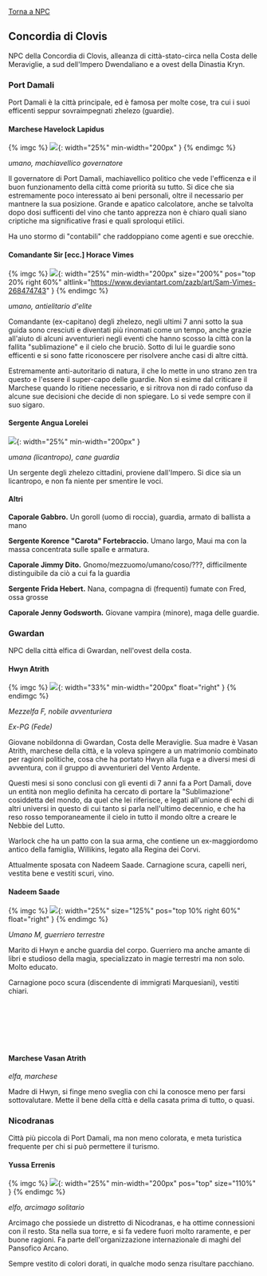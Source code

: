[Torna a NPC](../npc)

## Concordia di Clovis

NPC della Concordia di Clovis, alleanza di città-stato-circa nella Costa delle Meraviglie, a sud dell'Impero Dwendaliano e a ovest della Dinastia Kryn.

### Port Damali

Port Damali è la città principale, ed è famosa per molte cose, tra cui i suoi efficenti seppur sovraimpegnati zhelezo (guardie).

#### Marchese Havelock Lapidus

{% imgc %}
![](https://i.redd.it/tsq283fharj91.png){: width="25%" min-width="200px" }
{% endimgc %}

*umano, machiavellico governatore* 

Il governatore di Port Damali, machiavellico politico che vede l'efficenza e il buon funzionamento della città come priorità su tutto. Si dice che sia estremamente poco interessato ai beni personali, oltre il necessario per mantnere la sua posizione. Grande e apatico calcolatore, anche se talvolta dopo dosi sufficenti del vino che tanto apprezza non è chiaro quali siano criptiche ma significative frasi e quali sproloqui etilici.

Ha uno stormo di "contabili" che raddoppiano come agenti e sue orecchie.

#### Comandante Sir [ecc.] Horace Vimes

{% imgc %}
![](https://images-wixmp-ed30a86b8c4ca887773594c2.wixmp.com/f/8bad0c71-ad9f-4436-89a3-efa67aeab5cf/d4fucfr-5a893195-700f-48dc-bfad-0cfd7b1c0b00.jpg?token=eyJ0eXAiOiJKV1QiLCJhbGciOiJIUzI1NiJ9.eyJzdWIiOiJ1cm46YXBwOjdlMGQxODg5ODIyNjQzNzNhNWYwZDQxNWVhMGQyNmUwIiwiaXNzIjoidXJuOmFwcDo3ZTBkMTg4OTgyMjY0MzczYTVmMGQ0MTVlYTBkMjZlMCIsIm9iaiI6W1t7InBhdGgiOiJcL2ZcLzhiYWQwYzcxLWFkOWYtNDQzNi04OWEzLWVmYTY3YWVhYjVjZlwvZDRmdWNmci01YTg5MzE5NS03MDBmLTQ4ZGMtYmZhZC0wY2ZkN2IxYzBiMDAuanBnIn1dXSwiYXVkIjpbInVybjpzZXJ2aWNlOmZpbGUuZG93bmxvYWQiXX0.F6jjyfSoVP4EB0GJwan6v8C7AJgvShlXUGprEcAiDN4){: width="25%" min-width="200px" size="200%" pos="top 20% right 60%" altlink="https://www.deviantart.com/zazb/art/Sam-Vimes-268474743" }
{% endimgc %}

*umano, antielitario d'elite*

Comandante (ex-capitano) degli zhelezo, negli ultimi 7 anni sotto la sua guida sono cresciuti e diventati più rinomati come un tempo, anche grazie all'aiuto di alcuni avventurieri negli eventi che hanno scosso la città con la fallita "sublimazione" e il cielo che bruciò. Sotto di lui le guardie sono efficenti e si sono fatte riconoscere per risolvere anche casi di altre città.

Estremamente anti-autoritario di natura, il che lo mette in uno strano zen tra questo e l'essere il super-capo delle guardie. Non si esime dal criticare il Marchese quando lo ritiene necessario, e si ritrova non di rado confuso da alcune sue decisioni che decide di non spiegare. Lo si vede sempre con il suo sigaro.

#### Sergente Angua Lorelei

![](https://i.imgur.com/4hMy20v.png){: width="25%" min-width="200px" }

*umana (licantropo), cane guardia*

Un sergente degli zhelezo cittadini, proviene dall'Impero. Si dice sia un licantropo, e non fa niente per smentire le voci.

#### Altri

**Caporale Gabbro.** Un goroll (uomo di roccia), guardia, armato di ballista a mano

**Sergente Korence "Carota" Fortebraccio.** Umano largo, Maui ma con la massa concentrata sulle spalle e armatura.

**Caporale Jimmy Dito.** Gnomo/mezzuomo/umano/coso/???, difficilmente distinguibile da ciò a cui fa la guardia

**Sergente Frida Hebert.** Nana, compagna di (frequenti) fumate con Fred, ossa grosse

**Caporale Jenny Godsworth.** Giovane vampira (minore), maga delle guardie.

### Gwardan

NPC della città elfica di Gwardan, nell'ovest della costa.

#### Hwyn Atrith

{% imgc %}
![](https://i.imgur.com/suFiWgL.jpg){: width="33%" min-width="200px" float="right" }
{% endimgc %}

*Mezzelfa F, nobile avventuriera*

*Ex-PG (Fede)*

Giovane nobildonna di Gwardan, Costa delle Meraviglie. Sua madre è Vasan Atrith, marchese della città, e la voleva spingere a un matrimonio combinato per ragioni politiche, cosa che ha portato Hwyn alla fuga e a diversi mesi di avventura, con il gruppo di avventurieri del Vento Ardente. 

Questi mesi si sono conclusi con gli eventi di 7 anni fa a Port Damali, dove un entità non meglio definita ha cercato di portare la "Sublimazione" cosiddetta del mondo, da quel che lei riferisce, e legati all'unione di echi di altri universi in questo di cui tanto si parla nell'ultimo decennio, e che ha reso rosso temporaneamente il cielo in tutto il mondo oltre a creare le Nebbie del Lutto.

Warlock che ha un patto con la sua arma, che contiene un ex-maggiordomo antico della famiglia, Willikins, legato alla Regina dei Corvi.

Attualmente sposata con Nadeem Saade. Carnagione scura, capelli neri, vestita bene e vestiti scuri, vino.

#### Nadeem Saade

{% imgc %}
![](https://i.imgur.com/L66tWUU.png){: width="25%" size="125%" pos="top 10% right 60%" float="right" }
{% endimgc %}

*Umano M, guerriero terrestre*

Marito di Hwyn e anche guardia del corpo. Guerriero ma anche amante di libri e studioso della magia, specializzato in magie terrestri ma non solo. Molto educato.

Carnagione poco scura (discendente di immigrati Marquesiani), vestiti chiari.

<br>
<br>
<br>
<br>
<br>

#### Marchese Vasan Atrith

*elfa, marchese*

Madre di Hwyn, si finge meno sveglia con chi la conosce meno per farsi sottovalutare. Mette il bene della città e della casata prima di tutto, o quasi.

### Nicodranas

Città più piccola di Port Damali, ma non meno colorata, e meta turistica frequente per chi si può permettere il turismo.

#### Yussa Errenis

{% imgc %}
![](https://pbs.twimg.com/media/DxK-ahnUwAAT5P6?format=jpg&name=large){: width="25%" min-width="200px" pos="top" size="110%" }
{% endimgc %}

*elfo, arcimago solitario*

Arcimago che possiede un distretto di Nicodranas, e ha ottime connessioni con il resto. Sta nella sua torre, e si fa vedere fuori molto raramente, e per buone ragioni. Fa parte dell'organizzazione internazionale di maghi del Pansofico Arcano.

Sempre vestito di colori dorati, in qualche modo senza risultare pacchiano.

